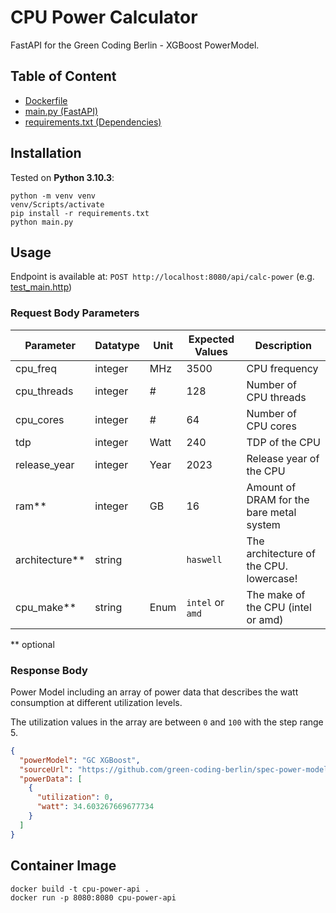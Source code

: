 # CPU Power Calculator

FastAPI for the Green Coding Berlin - XGBoost PowerModel.

## Table of Content

* [Dockerfile](Dockerfile)
* [main.py (FastAPI)](main.py)
* [requirements.txt (Dependencies)](requirements.txt)

## Installation

Tested on __Python 3.10.3__:

```shell
python -m venv venv
venv/Scripts/activate
pip install -r requirements.txt
python main.py
```

## Usage

Endpoint is available at: `POST http://localhost:8080/api/calc-power` (e.g. [test_main.http](test_main.http))

### Request Body Parameters

| Parameter      | Datatype | Unit | Expected Values  | Description                              |
|----------------|----------|------|------------------|------------------------------------------|
| cpu_freq       | integer  | MHz  | 3500             | CPU frequency                            |
| cpu_threads    | integer  | #    | 128              | Number of CPU threads                    |
| cpu_cores      | integer  | #    | 64               | Number of CPU cores                      |
| tdp            | integer  | Watt | 240              | TDP of the CPU                           |
| release_year   | integer  | Year | 2023             | Release year of the CPU                  |
| ram**          | integer  | GB   | 16               | Amount of DRAM for the bare metal system |
| architecture** | string   |      | `haswell`        | The architecture of the CPU. lowercase!  |
| cpu_make**     | string   | Enum | `intel` or `amd` | The make of the CPU (intel or amd)       |

** optional

### Response Body

Power Model including an array of power data that describes the watt consumption at different utilization levels.

The utilization values in the array are between `0` and `100` with the step range 5.

```json
{
  "powerModel": "GC XGBoost",
  "sourceUrl": "https://github.com/green-coding-berlin/spec-power-model",
  "powerData": [
    {
      "utilization": 0,
      "watt": 34.603267669677734
    }
  ]
}
```

## Container Image

```shell
docker build -t cpu-power-api .
docker run -p 8080:8080 cpu-power-api
```

